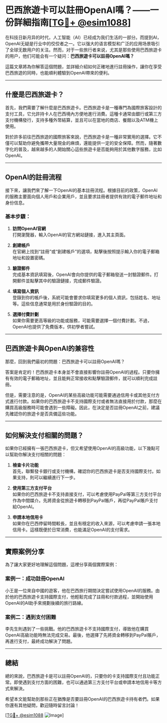 # 巴西旅遊卡可以註冊OpenAI嗎？——一份詳細指南[[TG💪+ @esim1088](https://t.me/s/esim1088)]

在科技日新月异的时代，人工智能（AI）已经成为我们生活的一部分。而提到AI，OpenAI无疑是行业中的佼佼者之一。它以强大的语言模型和广泛的应用场景吸引了全球无数用户的关注。然而，对于一些旅行者来说，尤其是那些使用巴西旅遊卡的用户，他们可能会有一个疑问：**巴西旅遊卡可以註冊OpenAI嗎？**

這篇文章將為你解答這個問題，並詳細介紹如何正確地進行註冊操作，讓你在享受巴西旅遊的同時，也能順利體驗到OpenAI帶來的便利。

---

## 什麼是巴西旅遊卡？

首先，我們需要了解什麼是巴西旅遊卡。巴西旅遊卡是一種專門為國際旅客設計的支付工具，它允許持卡人在巴西境內方便地進行消費。這種卡通常由銀行或第三方支付機構發行，支持多種外幣結算，並且可以在當地的商店、餐館以及ATM機上使用。

對於許多前往巴西旅遊的國際旅客來說，巴西旅遊卡是一種非常實用的選擇。它不僅可以幫助你避免攜帶大量現金的麻煩，還能提供一定的安全保障。然而，隨著數字化的普及，越來越多的人開始關心這些旅遊卡是否能夠用於其他數字服務，比如OpenAI。

---

## OpenAI的註冊流程

接下來，讓我們來了解一下OpenAI的基本註冊流程。根據目前的政策，OpenAI的服務主要面向個人用戶和企業用戶，並且要求註冊者提供有效的電子郵件地址和身份信息。

### 基本步驟：

1. **訪問OpenAI官網**  
   打開瀏覽器，輸入OpenAI的官方網站鏈接，進入其主頁面。

2. **創建帳戶**  
   在官網上找到“註冊”或“創建帳戶”的選項，點擊後按照提示輸入你的電子郵箱地址和設置密碼。

3. **驗證郵件**  
   完成基本資訊填寫後，OpenAI會向你提供的電子郵箱發送一封驗證郵件。打開郵件並點擊其中的驗證鏈接，完成郵件驗證。

4. **填寫個人資訊**  
   登錄到你的帳戶後，系統可能會要求你填寫更多的個人資訊，包括姓名、地址等。這些信息通常是用於身份驗證的目的。

5. **選擇付費計劃**  
   如果你需要更高等級的功能或服務，可能需要選擇一個付費計劃。不過，OpenAI也提供了免費版本，供初學者嘗試。

---

## 巴西旅遊卡與OpenAI的兼容性

那麼，回到我們最初的問題：巴西旅遊卡可以註冊OpenAI嗎？

答案是肯定的！巴西旅遊卡本身並不會直接影響你註冊OpenAI的過程。只要你擁有有效的電子郵箱地址，並且能夠正常接收和點擊驗證郵件，就可以順利完成註冊。

但是，需要注意的是，OpenAI的某些高級功能可能需要通過信用卡或其他支付方式進行付款。如果你的巴西旅遊卡不支持國際支付或者無法直接用於付款，那麼在購買高級服務時可能會遇到一些障礙。因此，在決定是否註冊OpenAI之前，建議先確認你的旅遊卡是否具備這些功能。

---

## 如何解決支付相關的問題？

如果你已經擁有一張巴西旅遊卡，但又希望使用OpenAI的高級功能，以下幾點可以幫助你解決支付相關的問題：

1. **檢查卡片功能**  
   首先，聯繫發卡銀行或支付機構，確認你的巴西旅遊卡是否支持國際支付。如果支持，則可以繼續進行下一步。

2. **使用第三方支付平台**  
   如果你的巴西旅遊卡不支持直接支付，可以考慮使用PayPal等第三方支付平台作為中間媒介。先將資金從旅遊卡轉移到PayPal賬戶，再從PayPal賬戶支付給OpenAI。

3. **申請本地信用卡**  
   如果你在巴西停留時間較長，並且有穩定的收入來源，可以考慮申請一張本地信用卡。這樣既便於日常消費，也能滿足OpenAI的支付需求。

---

## 實際案例分享

為了讓大家更好地理解這個問題，這裡分享兩個實際案例：

### 案例一：成功註冊OpenAI
小王是一位來自中國的遊客，他在巴西旅行期間決定嘗試使用OpenAI的服務。由於他的巴西旅遊卡支持國際支付，他輕鬆完成了註冊和付款過程，並開始使用OpenAI的AI助手來規劃後續的旅行路線。

### 案例二：遇到支付困難
李先生則遇到了一些挑戰。他的巴西旅遊卡不支持國際支付，導致他在購買OpenAI高級功能時無法完成交易。最後，他選擇了先將資金轉移到PayPal賬戶，再進行支付，最終成功解決了問題。

---

## 總結

總的來說，巴西旅遊卡是可以註冊OpenAI的，只要你的卡支持國際支付且功能正常。即使遇到支付方面的困難，也可以通過第三方支付平台或申請本地信用卡等方式來解決。

希望本文能幫助到那些正在猶豫是否要註冊OpenAI的巴西旅遊卡持有者們。如果你還有其他疑問，歡迎隨時留言討論！

[[TG💪+ @esim1088](https://t.me/s/esim1088) ![Image](https://i.postimg.cc/4NQfJmqS/Snipaste-2025-05-13-00-14-12.png)]